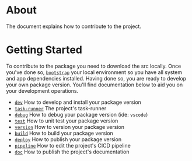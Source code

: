 # About

The document explains how to contribute to the project.

# Getting Started

To contribute to the package you need to download the src locally. Once you've done so, [`bootstrap`](bootstrap.md) your local environment so you have all system and app dependencies installed. Having done so, you are ready to develop your own package version. You'll find documentation below to aid you on your development operations.

+ [`dev`](dev.md) How to develop and install your package version
+ [`task-runner`](./../tasks.py) The project's task-runner
+ [`debug`](debug.md) How to debug your package version (ide: `vscode`)
+ [`test`](test.md) How to unit test your package version
+ [`version`](semantic_versioning.md) How to version your package version
+ [`build`](build.md) How to build your package version
+ [`deploy`](deploy.md) How to publish your package version
+ [`pipeline`]() How to edit the project's CICD pipeline
+ [`doc`](doc.md) How to publish the project's documentation
